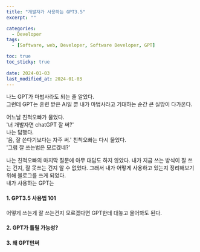 ```yaml
---
title: "개발자가 사용하는 GPT3.5"
excerpt: ""

categories:
  - Developer
tags:
  - [Software, web, Developer, Software Developer, GPT]

toc: true
toc_sticky: true
 
date: 2024-01-03
last_modified_at: 2024-01-03
---
```


나느 GPT가 마법사라도 되는 줄 알았다.    
그런데 GPT는 훈련 받은 AI일 뿐 내가 마법사라고 기대하는 순간 큰 실망이 다가온다.    


어느날 친척오빠가 물었다.    
'너 개발자면 chatGPT 잘 써?'     
나는 답했다.    
'음, 잘 쓴다기보다는 자주 써.'
친척오빠는 다시 물었다.    
'그럼 잘 쓰는법은 모르겠네?'   

나는 친척오빠의 마지막 질문에 아무 대답도 하지 않았다. 내가 지금 쓰는 방식이 잘 쓰는 건지, 잘 못쓰는 건지 알 수 없었다. 그래서 내가 어떻게 사용하고 있는지 정리해보기위해 블로그를 쓰게 되었다.    
내가 사용하는 GPT는 

#### 1. GPT3.5 사용법 101    
어떻게 쓰는게 잘 쓰는건지 모르겠다면 GPT한테 대놓고 물어봐도 된다. 

#### 2. GPT가 틀릴 가능성?

#### 3. 왜 GPT만써